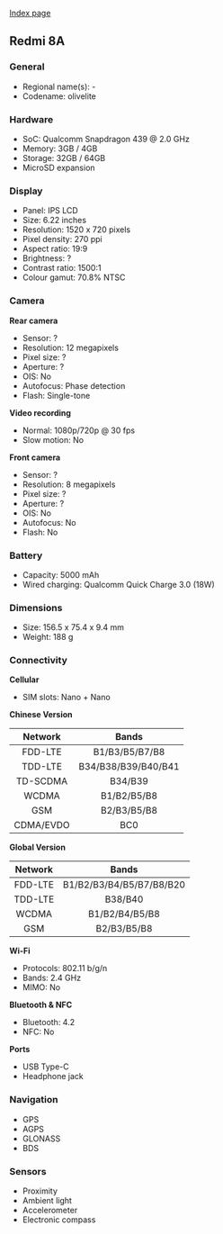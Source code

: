 [Index page](../../)

## Redmi 8A

### General

* Regional name(s): -
* Codename: olivelite

### Hardware

* SoC: Qualcomm Snapdragon 439 @ 2.0 GHz
* Memory: 3GB / 4GB
* Storage: 32GB / 64GB
* MicroSD expansion

### Display

* Panel: IPS LCD
* Size: 6.22 inches
* Resolution: 1520 x 720 pixels
* Pixel density: 270 ppi
* Aspect ratio: 19:9
* Brightness: ?
* Contrast ratio: 1500:1
* Colour gamut: 70.8% NTSC

### Camera

**Rear camera**

* Sensor: ?
* Resolution: 12 megapixels
* Pixel size: ?
* Aperture: ?
* OIS: No
* Autofocus: Phase detection
* Flash: Single-tone

**Video recording**

* Normal: 1080p/720p @ 30 fps
* Slow motion: No

**Front camera**

* Sensor: ?
* Resolution: 8 megapixels
* Pixel size: ?
* Aperture: ?
* OIS: No
* Autofocus: No
* Flash: No

### Battery

* Capacity: 5000 mAh
* Wired charging: Qualcomm Quick Charge 3.0 (18W)

### Dimensions

* Size: 156.5 x 75.4 x 9.4 mm
* Weight: 188 g

### Connectivity

**Cellular**

* SIM slots: Nano + Nano

**Chinese Version**

| Network | Bands |
|:---------:|:-------------------:|
| FDD-LTE | B1/B3/B5/B7/B8 |
| TDD-LTE | B34/B38/B39/B40/B41 |
| TD-SCDMA | B34/B39 |
| WCDMA | B1/B2/B5/B8 |
| GSM | B2/B3/B5/B8 |
| CDMA/EVDO | BC0 |

**Global Version**

| Network | Bands |
|:-------:|:------------------------:|
| FDD-LTE | B1/B2/B3/B4/B5/B7/B8/B20 |
| TDD-LTE | B38/B40 |
| WCDMA | B1/B2/B4/B5/B8 |
| GSM | B2/B3/B5/B8 |

**Wi-Fi**

* Protocols: 802.11 b/g/n
* Bands: 2.4 GHz
* MIMO: No

**Bluetooth & NFC**

* Bluetooth: 4.2
* NFC: No

**Ports**

* USB Type-C
* Headphone jack

### Navigation

* GPS
* AGPS
* GLONASS
* BDS

### Sensors

* Proximity
* Ambient light
* Accelerometer
* Electronic compass
